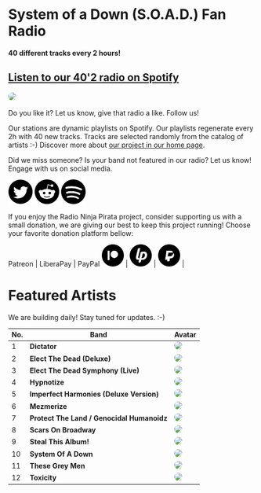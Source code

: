 # System of a Down (S.O.A.D.) Fan Radio

**40 different tracks every 2 hours!**


## [Listen to our 40'2 radio on Spotify](https://open.spotify.com/playlist/2r3T5Jt72Jpcnia2rKtjDI?si=ZdYG_RqARLuwLiUUaCkHJg)

<a href="https://open.spotify.com/playlist/2r3T5Jt72Jpcnia2rKtjDI?si=ZdYG_RqARLuwLiUUaCkHJg" target="_blank"><img src="https://mosaic.scdn.co/640/ab67616d0000b2732dc63e977bd5101072adcef6ab67616d0000b273ba00e990d1520a4cde41ce0cab67616d0000b273c65f8d04502eeddbdd61fa71ab67616d0000b273c8c79a39007e7f8e48393eac" height="300" width="auto" style="border-radius:50%"></a>

Do you like it? Let us know, give that radio a like. Follow us!


Our stations are dynamic playlists on Spotify. Our playlists regenerate every 2h with 40 new tracks. Tracks are selected randomly from the catalog of artists :-) Discover more about [our project in our home page](https://radioninjapirata.github.io).

Did we miss someone? Is your band not featured in our radio? Let us know! Engage with us on social media.

<p>
    <a href="https://twitter.com/RNinjaPirata" target="_blank"><img src="assets/twitter_button.png" alt="twitter" height="50" width="50" /></a>
    <a href="https://www.reddit.com/r/RadioNinjaPirata/" target="_blank"><img src="assets/reddit_button.png" alt="reddit" height="50" width="50" /></a>
    <a href="https://open.spotify.com/user/pagbz485dhfowwiza5wc9cwh8?si=XVuH5a3NQ8Ohft-yPC5XBA" target="_blank"><img src="assets/spotify_button.png" alt="spotify" height="50" width="50" /></a>
</p>


If you enjoy the Radio Ninja Pirata project, consider supporting us with a small donation, we are giving our best to keep this project running! Choose your favorite donation platform bellow:

 Patreon | LiberaPay | PayPal
<a href="https://www.patreon.com/radioninjapirata" target="_blank"><img src="assets/patreon_black_logo_500x500.png" alt="patreon" height="45" width="45" /></a> | <a href="https://liberapay.com/RadioNinjaPirata/donate" target="_blank"><img src="assets/liberapay_logo_500x500.png" alt="liberapay" height="45" width="45" /></a> | <a href="https://www.paypal.com/cgi-bin/webscr?cmd=_s-xclick&hosted_button_id=TWGZ3KKDLEDUE&source=url" target="_blank"><img src="assets/paypal_black_logo_500x500.png" alt="paypal" height="45" width="45" /></a> |


# Featured Artists

We are building daily! Stay tuned for updates. :-)

No. | Band | Avatar
--- | ---- | ------
1 | **Dictator** | <a href="https://open.spotify.com/album/4cUVZzT8zNBkHjBfd4WiWS?si=3nWNWFqhTECHiWYvd426JQ" target="_blank"><img src="https://i.scdn.co/image/ab67616d00001e02a867435c4c44dec3733433cd" height="100" width="auto" style="border-radius:50%"></a>
2 | **Elect The Dead (Deluxe)** | <a href="https://open.spotify.com/album/4QxqpP6peduwboJWJDOO9H?si=uhGj3iReQ3S2KKUZRKfscA" target="_blank"><img src="https://i.scdn.co/image/ab67616d00001e02869e711ac5cbb1460801e0e0" height="100" width="auto" style="border-radius:50%"></a>
3 | **Elect The Dead Symphony (Live)** | <a href="https://open.spotify.com/album/1ETn823786DqZRHn5ER8bv?si=GOu4DFjxQ5qfewih4HNnQg" target="_blank"><img src="https://i.scdn.co/image/ab67616d00001e022ab7c92b92825908d4efcdc3" height="100" width="auto" style="border-radius:50%"></a>
4 | **Hypnotize** | <a href="https://open.spotify.com/album/1UeOoLhpWzpuM5cWQsbCXg?si=tP42z-T7Sji4Mt24y6trfg" target="_blank"><img src="https://i.scdn.co/image/ab67616d00001e02a2982eadad9b21912ed6c2e8" height="100" width="auto" style="border-radius:50%"></a>
5 | **Imperfect Harmonies (Deluxe Version)** | <a href="https://open.spotify.com/album/3jltPy1v1DT3CaqLBoIEUa?si=pzIREmFoQD2MpOYH3M7n8g" target="_blank"><img src="https://i.scdn.co/image/ab67616d00001e02c8c79a39007e7f8e48393eac" height="100" width="auto" style="border-radius:50%"></a>
6 | **Mezmerize** | <a href="https://open.spotify.com/album/0cn6MHyx4YuZauaB7Pb66o?si=CAuQfc_nSyyixu9c72q2-A" target="_blank"><img src="https://i.scdn.co/image/ab67616d00001e02c65f8d04502eeddbdd61fa71" height="100" width="auto" style="border-radius:50%"></a>
7 | **Protect The Land / Genocidal Humanoidz** | <a href="https://open.spotify.com/album/00OQIrRjQgZmacSnjK8L7M" target="_blank"><img src="https://i.scdn.co/image/ab67616d00001e02ba00e990d1520a4cde41ce0c" height="100" width="auto" style="border-radius:50%"></a>
8 | **Scars On Broadway** | <a href="https://open.spotify.com/album/534jj1eAGpmBM3kebGVMRI?si=mCnEXnuWRiqeoH51VRSSWg" target="_blank"><img src="https://i.scdn.co/image/ab67616d00001e02a57ca9e47d038be31c9aee9d" height="100" width="auto" style="border-radius:50%"></a>
9 | **Steal This Album!** | <a href="https://open.spotify.com/album/6lA1sGw7eCv27bcpd5E0wT?si=CCxst2uPTsqht2lMMnpPfQ" target="_blank"><img src="https://i.scdn.co/image/ab67616d00001e027cf4c0d42c5b62c9deebdcd8" height="100" width="auto" style="border-radius:50%"></a>
10 | **System Of A Down** | <a href="https://open.spotify.com/album/3sSfjX4fhZonjyZ10x0l0f?si=W_A2JXcrTGOSovyYCIb45Q" target="_blank"><img src="https://i.scdn.co/image/ab67616d00001e022dc63e977bd5101072adcef6" height="100" width="auto" style="border-radius:50%"></a>
11 | **These Grey Men** | <a href="https://open.spotify.com/album/6FlzoV3wiT1obKbu3aePZK?si=jAUVbwg7QMiB9pg1OSrWig" target="_blank"><img src="https://i.scdn.co/image/ab67616d00001e02401dd486dc6d75239968ef86" height="100" width="auto" style="border-radius:50%"></a>
12 | **Toxicity** | <a href="https://open.spotify.com/album/6jWde94ln40epKIQCd8XUh?si=UeTLnOsgTsGpxOKXtpQ6XQ" target="_blank"><img src="https://i.scdn.co/image/ab67616d00001e0230d45198d0c9e8841f9a9578" height="100" width="auto" style="border-radius:50%"></a>
